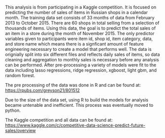 This analysis is from participating in a Kaggle competition.  It is focused on predicting the number of sales of items in Russian shops in a calendar month.  The training data set consists of 33 months of data from February 2013 to October 2015.  There are 60 shops in total selling from a selection of thousands of items.  Using this data, the goal is to predict the total sales of an item in a store during the month of November 2015.  The only predictor variables given to participants were item id, shop id, item category, data, and store name which means there is a signficant amount of feature engineering necessary to create a model that performs well.  The data is orignially split into six different files and reflects daily sales of items, so data cleaning and aggregation to monthly sales is necessary before any analysis can be performed.  After pre-processing a variety of models were fit to the data including lasso regressions, ridge regression, xgboost, light gbm, and random forest.

The pre processing of the data was done in R and can be found at:  https://rpubs.com/greyson21/801512

Due to the size of the data set, using R to build the models for analysis became untenable and inefficient.  This process was eventually moved to python.

The Kaggle competition and all data can be found at: https://www.kaggle.com/c/competitive-data-science-predict-future-sales/overview
 
